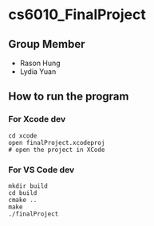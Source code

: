 # cs6010_FinalProject

## Group Member
- Rason Hung
- Lydia Yuan

## How to run the program

### For Xcode dev
```shell
cd xcode
open finalProject.xcodeproj
# open the project in XCode
```

### For VS Code dev
```shell
mkdir build
cd build
cmake ..
make
./finalProject
```



